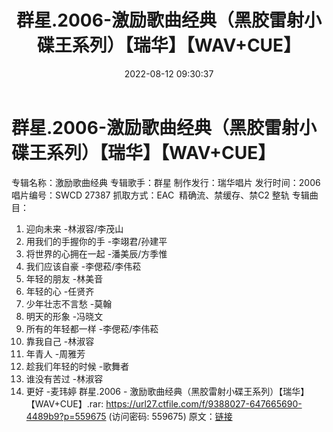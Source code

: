 ﻿---
title: 群星.2006-激励歌曲经典（黑胶雷射小碟王系列）【瑞华】【WAV+CUE】
date: 2022-08-12 09:30:37
categories: WAV车载音乐、镜像
tags: 华语中文
---
# 群星.2006-激励歌曲经典（黑胶雷射小碟王系列）【瑞华】【WAV+CUE】

专辑名称：激励歌曲经典
专辑歌手：群星
制作发行：瑞华唱片
发行时间：2006
唱片编号：SWCD 27387
抓取方式：EAC  精确流、禁缓存、禁C2 整轨
专辑曲目：
01. 迎向未来 -林淑容/李茂山
02. 用我们的手握你的手 -李翊君/孙建平
03. 将世界的心拥在一起 -潘美辰/方季惟
04. 我们应该自豪 -李偲菘/李伟菘
05. 年轻的朋友 -林美音
06. 年轻的心 -任贤齐
07. 少年壮志不言愁 -莫翰
08. 明天的形象 -冯晓文
09. 所有的年轻都一样 -李偲菘/李伟菘
10. 靠我自己 -林淑容
11. 年青人 -周雅芳
12. 趁我们年轻的时候 -歌舞者
13. 谁没有苦过 -林淑容
14. 更好 -麦玮婷
群星.2006 - 激励歌曲经典（黑胶雷射小碟王系列）【瑞华】【WAV+CUE】.rar: https://url27.ctfile.com/f/9388027-647665690-4489b9?p=559675
(访问密码: 559675)
原文：[链接](https://blog.sina.com.cn/s/blog_1647c7e7601030ytw.html)
